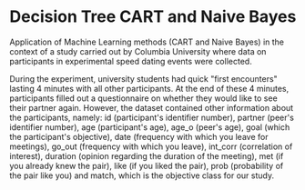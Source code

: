 # Decision Tree CART and Naive Bayes

Application of Machine Learning methods (CART and Naive Bayes) in the context of a study carried out by Columbia University where data on participants in experimental speed dating events were collected.

During the experiment, university students had quick "first encounters" lasting 4 minutes with all other participants. At the end of these 4 minutes, participants filled out a questionnaire on whether they would like to see their partner again. However, the dataset contained other information about the participants, namely: id (participant's identifier number), partner (peer's identifier number), age (participant's age), age_o (peer's age), goal (which the participant's objective), date (frequency with which you leave for meetings), go_out (frequency with which you leave), int_corr (correlation of interest), duration (opinion regarding the duration of the meeting), met (if you already knew the pair), like (if you liked the pair), prob (probability of the pair like you) and match, which is the objective class for our study. 
